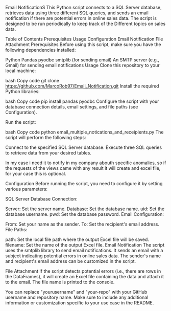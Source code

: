 Email NotificationS
This Python script connects to a SQL Server database, retrieves data using three different SQL queries, and sends an email notification if there are potential errors in online sales data. The script is designed to be run periodically to keep track of the Different topics on sales data.

Table of Contents
Prerequisites
Usage
Configuration
Email Notification
File Attachment
Prerequisites
Before using this script, make sure you have the following dependencies installed:

Python
Pandas
pyodbc
smtplib (for sending email)
An SMTP server (e.g., Gmail) for sending email notifications
Usage
Clone this repository to your local machine:

bash
Copy code
git clone https://github.com/MarcoRob97/Email_Notification.git
Install the required Python libraries:

bash
Copy code
pip install pandas pyodbc
Configure the script with your database connection details, email settings, and file paths (see Configuration).

Run the script:

bash
Copy code
python email_multiple_notications_and_receipients.py
The script will perform the following steps:

Connect to the specified SQL Server database.
Execute three SQL queries to retrieve data from your desired tables.

In my case i need it to notify in my company abouth specific anomalies, so if the requests of the views 
came with any result it will create and excel file, for your case this is optional.

Configuration
Before running the script, you need to configure it by setting various parameters:

SQL Server Database Connection:

Server: Set the server name.
Database: Set the database name.
uid: Set the database username.
pwd: Set the database password.
Email Configuration:

From: Set your name as the sender.
To: Set the recipient's email address.
File Paths:

path: Set the local file path where the output Excel file will be saved.
filename: Set the name of the output Excel file.
Email Notification
The script uses the smtplib library to send email notifications. It sends an email with a subject indicating potential errors in online sales data. The sender's name and recipient's email address can be customized in the script.

File Attachment
If the script detects potential errors (i.e., there are rows in the DataFrames), it will create an Excel file containing the data and attach it to the email. The file name is printed to the console.

You can replace "yourusername" and "your-repo" with your GitHub username and repository name. Make sure to include any additional information or customization specific to your use case in the README.
